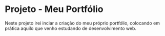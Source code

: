 # Projeto - Meu Portfólio

Neste projeto irei inciar a criação do meu próprio portfólio, colocando em prática aquilo que venho estudando de desenvolvimento web.


